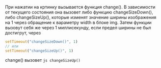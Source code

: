 При нажатии на кртинку вызывается функция change(). В зависимости от текущего состояния она вызовет либо
функцию changeSizeDown(), либо changeSizeUp(), которые изменят значение ширины изображения на 1 через обращение к
вараметру width в блоке img. Затем функции вызовут себя же через 1 миллисекунду, если предел ширины не был достигрут, через
```js
setTimeout("changeSizeDown()", 1)
// или
setTimeout("changeSizeUp()", 1)
```
change() вызовет ```js changeSizeUp()```